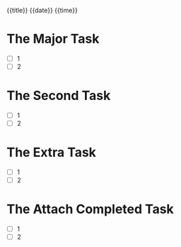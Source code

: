 {{title}}
{{date}}
{{time}}
# The Major Task
- [ ] 1
- [ ] 2

# The Second Task
- [ ] 1
- [ ] 2

# The Extra Task
- [ ] 1
- [ ] 2

# The Attach Completed Task
- [ ] 1
- [ ] 2